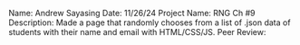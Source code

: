 Name: Andrew Sayasing
Date: 11/26/24
Project Name: RNG Ch #9
Description: Made a page that randomly chooses from a list of .json data of students with their name and email with HTML/CSS/JS.
Peer Review:
